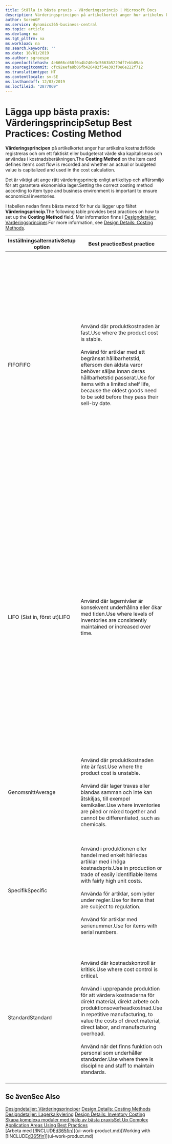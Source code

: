 ```yaml
---
title: Ställa in bästa praxis - Värderingsprincip | Microsoft Docs
description: Värderingsprincipen på artikelkortet anger hur artikelns kostnadsflöde registreras och om ett faktiskt eller budgeterat värde ska kapitaliseras och användas i kostnadsberäkningen.
author: SorenGP
ms.service: dynamics365-business-central
ms.topic: article
ms.devlang: na
ms.tgt_pltfrm: na
ms.workload: na
ms.search.keywords: ''
ms.date: 10/01/2019
ms.author: sgroespe
ms.openlocfilehash: 4e6666cd68f0a4b240e3c5663b5229df7ebb09ab
ms.sourcegitcommit: cfc92eefa8b06fb426482f54e393f0e6e222f712
ms.translationtype: HT
ms.contentlocale: sv-SE
ms.lasthandoff: 12/03/2019
ms.locfileid: "2877069"
---
```

# <a name="setup-best-practices-costing-method"></a><span data-ttu-id="54636-103">Lägga upp bästa praxis: Värderingsprincip</span><span class="sxs-lookup"><span data-stu-id="54636-103">Setup Best Practices: Costing Method</span></span>
<span data-ttu-id="54636-104">**Värderingsprincipen** på artikelkortet anger hur artikelns kostnadsflöde registreras och om ett faktiskt eller budgeterat värde ska kapitaliseras och användas i kostnadsberäkningen.</span><span class="sxs-lookup"><span data-stu-id="54636-104">The **Costing Method** on the item card defines item’s cost flow is recorded and whether an actual or budgeted value is capitalized and used in the cost calculation.</span></span>  

 <span data-ttu-id="54636-105">Det är viktigt att ange rätt värderingsprincip enligt artikeltyp och affärsmiljö för att garantera ekonomiska lager.</span><span class="sxs-lookup"><span data-stu-id="54636-105">Setting the correct costing method according to item type and business environment is important to ensure economical inventories.</span></span>  

 <span data-ttu-id="54636-106">I tabellen nedan finns bästa metod för hur du lägger upp fältet **Värderingsprincip**.</span><span class="sxs-lookup"><span data-stu-id="54636-106">The following table provides best practices on how to set up the **Costing Method** field.</span></span> <span data-ttu-id="54636-107">Mer information finns i [Designdetaljer: Värderingsprinciper](design-details-costing-methods.md).</span><span class="sxs-lookup"><span data-stu-id="54636-107">For more information, see [Design Details: Costing Methods](design-details-costing-methods.md).</span></span>  

|<span data-ttu-id="54636-108">Inställningsalternativ</span><span class="sxs-lookup"><span data-stu-id="54636-108">Setup option</span></span>|<span data-ttu-id="54636-109">Best practice</span><span class="sxs-lookup"><span data-stu-id="54636-109">Best practice</span></span>|<span data-ttu-id="54636-110">Kommentar</span><span class="sxs-lookup"><span data-stu-id="54636-110">Comment</span></span>|  
|------------------|-------------------|-------------|  
|<span data-ttu-id="54636-111">FIFO</span><span class="sxs-lookup"><span data-stu-id="54636-111">FIFO</span></span>|<span data-ttu-id="54636-112">Använd där produktkostnaden är fast.</span><span class="sxs-lookup"><span data-stu-id="54636-112">Use where the product cost is stable.</span></span><br /><br /> <span data-ttu-id="54636-113">Använd för artiklar med ett begränsat hållbarhetstid, eftersom den äldsta varor behöver säljas innan deras hållbarhetstid passerat.</span><span class="sxs-lookup"><span data-stu-id="54636-113">Use for items with a limited shelf life, because the oldest goods need to be sold before they pass their sell-by date.</span></span>|<span data-ttu-id="54636-114">En artikels styckkostnad är det verkliga värdet på en mottagen artikel, vald enligt FIFO-regeln.</span><span class="sxs-lookup"><span data-stu-id="54636-114">An item’s unit cost is the actual value of any receipt of the item, selected by the FIFO rule.</span></span><br /><br /> <span data-ttu-id="54636-115">I lagervärdering antas det att de första artiklarna in i lagret säljs först.</span><span class="sxs-lookup"><span data-stu-id="54636-115">In inventory valuation, it is assumed that the first items placed in inventory are sold first.</span></span> <span data-ttu-id="54636-116">**Obs!**  När priser stiger visar balansräkningen ett högre värde</span><span class="sxs-lookup"><span data-stu-id="54636-116">**Note:**  When prices are rising, the balance sheet shows greater value.</span></span> <span data-ttu-id="54636-117">Det betyder att skatteskuler ökar, men kreditpoängen och förmåga att låna kontant ökar.</span><span class="sxs-lookup"><span data-stu-id="54636-117">This means that tax liabilities increase, but credit scores and the ability to borrow cash improve.</span></span>|  
|<span data-ttu-id="54636-118">LIFO (Sist in, först ut)</span><span class="sxs-lookup"><span data-stu-id="54636-118">LIFO</span></span>|<span data-ttu-id="54636-119">Använd där lagernivåer är konsekvent underhållna eller ökar med tiden.</span><span class="sxs-lookup"><span data-stu-id="54636-119">Use where levels of inventories are consistently maintained or increased over time.</span></span>|<span data-ttu-id="54636-120">En artikels styckkostnad är det verkliga värdet på en mottagen artikel, vald enligt LIFO-regeln.</span><span class="sxs-lookup"><span data-stu-id="54636-120">An item’s unit cost is the actual value of any receipt of the item, selected by the LIFO rule.</span></span><br /><br /> <span data-ttu-id="54636-121">I lagervärdering antas det att de senaste artiklarna in i lagret säljs först.</span><span class="sxs-lookup"><span data-stu-id="54636-121">In inventory valuation, it is assumed that the last items placed in inventory are sold first.</span></span> <span data-ttu-id="54636-122">**Obs!**  När priser vill stiger, minskas värdet på resultaträkningen.</span><span class="sxs-lookup"><span data-stu-id="54636-122">**Note:**  When prices are rising, the value on the income statement decreases.</span></span> <span data-ttu-id="54636-123">Det betyder att skatteskuler minskar, men din förmåga att låna kontant försämras.</span><span class="sxs-lookup"><span data-stu-id="54636-123">This means that tax liabilities decrease, but the ability to borrow cash deteriorates.</span></span> <span data-ttu-id="54636-124">**Viktigt:**  Tillåts inte i många länderregioner, eftersom det kan användas för att dölja vinst.</span><span class="sxs-lookup"><span data-stu-id="54636-124">**Important:**  Disallowed in many countries/regions, as it can be used to depress profit.</span></span>|  
|<span data-ttu-id="54636-125">Genomsnitt</span><span class="sxs-lookup"><span data-stu-id="54636-125">Average</span></span>|<span data-ttu-id="54636-126">Använd där produktkostnaden inte är fast.</span><span class="sxs-lookup"><span data-stu-id="54636-126">Use where the product cost is unstable.</span></span><br /><br /> <span data-ttu-id="54636-127">Använd där lager travas eller blandas samman och inte kan åtskiljas, till exempel kemikalier.</span><span class="sxs-lookup"><span data-stu-id="54636-127">Use where inventories are piled or mixed together and cannot be differentiated, such as chemicals.</span></span>|<span data-ttu-id="54636-128">En artikels styckkostnad är den exakta kostnaden för mottagandet av den aktuella enheten.</span><span class="sxs-lookup"><span data-stu-id="54636-128">An item’s unit cost is the exact cost at which the particular unit was received.</span></span>|  
|<span data-ttu-id="54636-129">Specifik</span><span class="sxs-lookup"><span data-stu-id="54636-129">Specific</span></span>|<span data-ttu-id="54636-130">Använd i produktionen eller handel med enkelt härledas artiklar med i höga kostnadspris.</span><span class="sxs-lookup"><span data-stu-id="54636-130">Use in production or trade of easily identifiable items with fairly high unit costs.</span></span><br /><br /> <span data-ttu-id="54636-131">Använda för artiklar, som lyder under regler.</span><span class="sxs-lookup"><span data-stu-id="54636-131">Use for items that are subject to regulation.</span></span><br /><br /> <span data-ttu-id="54636-132">Använd för artiklar med serienummer.</span><span class="sxs-lookup"><span data-stu-id="54636-132">Use for items with serial numbers.</span></span>|<span data-ttu-id="54636-133">En artikels styckkostnad beräknas enligt den genomsnittliga styckkostnaden vid varje tidpunkt efter ett inköp.</span><span class="sxs-lookup"><span data-stu-id="54636-133">An item’s unit cost is calculated as the average unit cost at each point in time after a purchase.</span></span><br /><br /> <span data-ttu-id="54636-134">För lagervärdering förutsätts att alla lagerartiklar säljs samtidigt.</span><span class="sxs-lookup"><span data-stu-id="54636-134">For inventory valuation, it is assumes that all inventories are sold simultaneously.</span></span>|  
|<span data-ttu-id="54636-135">Standard</span><span class="sxs-lookup"><span data-stu-id="54636-135">Standard</span></span>|<span data-ttu-id="54636-136">Använd där kostnadskontroll är kritisk.</span><span class="sxs-lookup"><span data-stu-id="54636-136">Use where cost control is critical.</span></span><br /><br /> <span data-ttu-id="54636-137">Använd i upprepande produktion för att värdera kostnaderna för direkt material, direkt arbete och produktionsoverheadkostnad.</span><span class="sxs-lookup"><span data-stu-id="54636-137">Use in repetitive manufacturing, to value the costs of direct material, direct labor, and manufacturing overhead.</span></span><br /><br /> <span data-ttu-id="54636-138">Använd när det finns funktion och personal som underhåller standarder.</span><span class="sxs-lookup"><span data-stu-id="54636-138">Use where there is discipline and staff to maintain standards.</span></span>|<span data-ttu-id="54636-139">En artikels styckkostnad är förinställd baserad på uppskattning.</span><span class="sxs-lookup"><span data-stu-id="54636-139">An item’s unit cost is preset based on estimated.</span></span><br /><br /> <span data-ttu-id="54636-140">När den verkliga kostnaden senare realiseras, måste standardkostnaden justeras med den verkliga kostnaden via skillnadsvärden.</span><span class="sxs-lookup"><span data-stu-id="54636-140">When the actual cost is realized later, the standard cost must be adjusted to the actual cost through variance values.</span></span>|  

## <a name="see-also"></a><span data-ttu-id="54636-141">Se även</span><span class="sxs-lookup"><span data-stu-id="54636-141">See Also</span></span>  
 <span data-ttu-id="54636-142">[Designdetaljer: Värderingsprinciper](design-details-costing-methods.md) </span><span class="sxs-lookup"><span data-stu-id="54636-142">[Design Details: Costing Methods](design-details-costing-methods.md) </span></span>  
 <span data-ttu-id="54636-143">[Designdetaljer: Lagerkalkylering](design-details-inventory-costing.md) </span><span class="sxs-lookup"><span data-stu-id="54636-143">[Design Details: Inventory Costing](design-details-inventory-costing.md) </span></span>  
 [<span data-ttu-id="54636-144">Skapa komplexa moduler med hjälp av bästa praxis</span><span class="sxs-lookup"><span data-stu-id="54636-144">Set Up Complex Application Areas Using Best Practices</span></span>](set-up-complex-application-areas-using-best-practices.md)  
 <span data-ttu-id="54636-145">[Arbeta med [!INCLUDE[d365fin](includes/d365fin_md.md)]](ui-work-product.md)</span><span class="sxs-lookup"><span data-stu-id="54636-145">[Working with [!INCLUDE[d365fin](includes/d365fin_md.md)]](ui-work-product.md)</span></span>

